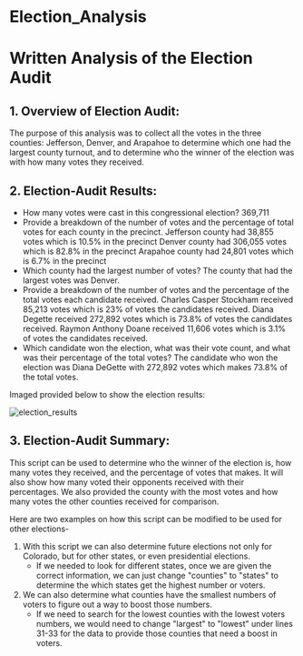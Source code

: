 # Election_Analysis

# **Written Analysis of the Election Audit**

## 1. Overview of Election Audit: 
The purpose of this analysis was to collect all the votes in the three counties:
Jefferson, Denver, and Arapahoe to determine which one had the largest county turnout, and to determine who the winner of the election was with how many votes they received.

## 2. Election-Audit Results:
* How many votes were cast in this congressional election?
	369,711
* Provide a breakdown of the number of votes and the percentage of total votes for each county in the precinct.
	Jefferson county had 38,855 votes which is 10.5% in the precinct
	Denver county had 306,055 votes which is 82.8% in the precinct
	Arapahoe county had 24,801 votes which is 6.7% in the precinct
* Which county had the largest number of votes?
	The county that had the largest votes was Denver.
* Provide a breakdown of the number of votes and the percentage of the total votes each candidate received.
	Charles Casper Stockham received 85,213 votes which is 23% of votes the candidates received.
	Diana Degette received 272,892 votes which is 73.8% of votes the candidates received.
	Raymon Anthony Doane received 11,606 votes which is 3.1% of votes the candidates received.
* Which candidate won the election, what was their vote count, and what was their percentage of the total votes?
	The candidate who won the election was Diana DeGette with 272,892 votes which makes 73.8% of the total votes.
	
Imaged provided below to show the election results:

![election_results](https://user-images.githubusercontent.com/92958939/148710110-294e59ad-2b6b-4050-b02d-7070de256ec4.png)

## 3. Election-Audit Summary:
This script can be used to determine who the winner of the election is, how many votes they received, and the percentage of votes that makes.
It will also show how many voted their opponents received with their percentages.
We also provided the county with the most votes and how many votes the other counties received for comparison.

Here are two examples on how this script can be modified to be used for other elections-
1. With this script we can also determine future elections not only for Colorado, but for other states, or even presidential elections.
	- If we needed to look for different states, once we are given the correct information, we can just change "counties" to "states" to determine the which states get the highest number or voters.
2. We can also determine what counties have the smallest numbers of voters to figure out a way to boost those numbers.
	- If we need to search for the lowest counties with the lowest voters numbers, we would need to change "largest" to "lowest" under lines 31-33 for the data to provide those counties that need a boost in voters.
